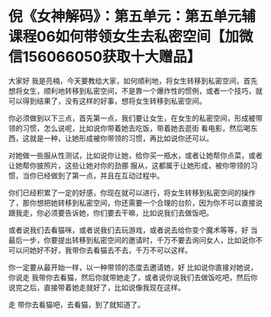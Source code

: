 # 倪《女神解码》：第五单元：第五单元辅课程06如何带领女生去私密空间【加微信156066050获取十大赠品】

大家好 我是亮楠，今天要教给大家，如何顺利地，将女生转移到私密空间，首先想将女生，顺利地转移到私密空间，不是靠一个爆炸性的惯例，或者一个技巧，就可以得到结果了，没有这样的好事，想将女生转移到私密空间。

你必须做到以下三点，首先第一点，我们要让女生，在女生的私密空间，形成被带领的习惯，怎么说呢，比如说你带着她去吃饭，带着她去逛街 看电影，然后喝东西，这就是一种，让她形成被你带领的习惯，再比如说你还可以。

对她做一些服从性测试，比如说你让她，给你买一瓶水，或者让她帮你点菜，或者让她帮你披照片，这些让她对你的劲挪 服从，这都属于让她形成，被你带领的习惯，当你已经做到了第一点，并且在互动过程中。

你们已经积累了一定的好感，你现在就可以进行，将女生转移到私密空间的操作了，那你想把她转移到私密空间，你还需要一个合理的台阶，因为你不可以直接说跟我走，你必须要告诉她，你们要去干嘛，比如说我们去做饭吧。

或者说我们去看猫咪，或者说我们去玩游戏，或者说去给你变个魔术等等，好 当最后一步，你要提出转移到私密空间的邀请时，千万不要去询问女人，比如说你不可以问她好不好，我带你去看猫去不去，千万不可以这样。

你一定要从最开始一样，以一种带领的态度去邀请她，好 比如说你直接对她说，你说走 我带你去看猫，然后你就带她走了，或者说你说我们去做饭吃吧，然后你说完之后，直接带着她走就好了，比如说像我现在这样。

走 带你去看猫吧，去看猫，到了就知道了。